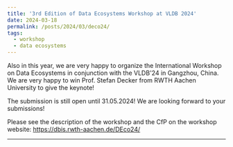 ```yaml
---
title: '3rd Edition of Data Ecosystems Workshop at VLDB 2024'
date: 2024-03-18
permalink: /posts/2024/03/deco24/
tags:
  - workshop
  - data ecosystems
---
```

Also in this year, we are very happy to organize the International Workshop on Data Ecosystems in conjunction
with the VLDB'24 in Gangzhou, China.
We are very happy to win Prof. Stefan Decker from RWTH Aachen University to give the keynote!

The submission is still open until 31.05.2024! We are looking forward to your submissions!

Please see the description of the workshop and the CfP on the workshop website: <a href=https://dbis.rwth-aachen.de/DEco24/> https://dbis.rwth-aachen.de/DEco24/ </a>

------

